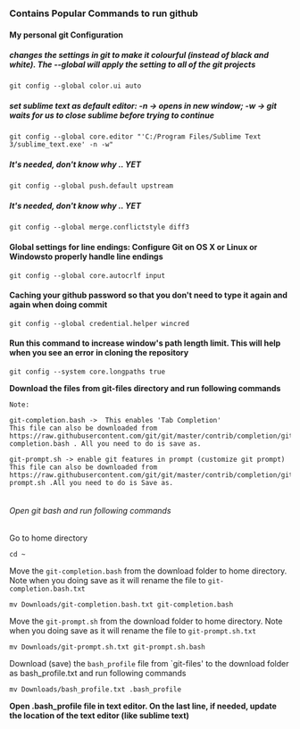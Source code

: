 ### Contains Popular Commands to run github


#### My personal git Configuration


##### changes the settings in git to make it colourful (instead of black and white). The --global will apply the setting to all of the git projects

`git config --global color.ui auto`


##### set sublime text as default editor: -n -> opens in new window; -w -> git waits for us to close sublime before trying to continue

`git config --global core.editor "'C:/Program Files/Sublime Text 3/sublime_text.exe' -n -w"`


##### It's needed, don't know why .. YET

`git config --global push.default upstream`


##### It's needed, don't know why .. YET

`git config --global merge.conflictstyle diff3`


#### Global settings for line endings:  Configure Git on OS X or Linux  or Windowsto properly handle line endings

`git config --global core.autocrlf input`


#### Caching your github password so that you don't need to type it again and again when doing commit

`git config --global credential.helper wincred`


#### Run this command to increase window's path length limit. This will help when you see an error in cloning the repository

`git config --system core.longpaths true`



**Download the files from git-files directory and run following commands**

```
Note: 

git-completion.bash ->  This enables 'Tab Completion' 
This file can also be downloaded from https://raw.githubusercontent.com/git/git/master/contrib/completion/git-completion.bash . All you need to do is save as.

git-prompt.sh -> enable git features in prompt (customize git prompt)
This file can also be downloaded from https://raw.githubusercontent.com/git/git/master/contrib/completion/git-prompt.sh .All you need to do is Save as.


```


###### Open git bash and run following commands


Go to home directory

`cd ~`

Move the `git-completion.bash` from the download folder to home directory. Note when you doing save as it will rename the file to `git-completion.bash.txt`

`mv Downloads/git-completion.bash.txt git-completion.bash`

Move the `git-prompt.sh` from the download folder to home directory. Note when you doing save as it will rename the file to `git-prompt.sh.txt`

`mv Downloads/git-prompt.sh.txt git-prompt.sh.bash`

Download (save) the `bash_profile` file from `git-files' to the download folder as bash_profile.txt and run following commands

`mv Downloads/bash_profile.txt .bash_profile`


**Open .bash_profile file in text editor. On the last line, if needed, update the location of the text editor (like sublime text)**
